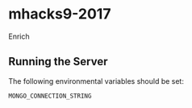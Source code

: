 # mhacks9-2017
Enrich

## Running the Server

The following environmental variables should be set:   
```
MONGO_CONNECTION_STRING
```
